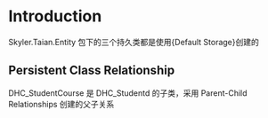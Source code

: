 # Introduction

Skyler.Taian.Entity 包下的三个持久类都是使用{Default Storage}创建的

## Persistent Class Relationship

DHC_StudentCourse 是 DHC_Studentd 的子类，采用 Parent-Child Relationships 创建的父子关系
